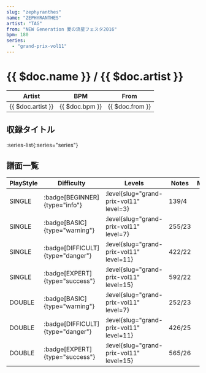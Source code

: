 ```yaml
---
slug: "zephyranthes"
name: "ZEPHYRANTHES"
artist: "TAG"
from: "NEW Generation 夏の流星フェスタ2016"
bpm: 180
series:
  - "grand-prix-vol11"
---
```


# {{ $doc.name }} / {{ $doc.artist }}

|Artist|BPM|From|
|------|---|----|
|{{ $doc.artist }}|{{ $doc.bpm }}|{{ $doc.from }}|

## 収録タイトル

:series-list{:series="series"}

## 譜面一覧

|PlayStyle|Difficulty|Levels|Notes|Movie|
|---------|----------|------|-----|-----|
|SINGLE| :badge[BEGINNER]{type="info"}|<div class="field is-grouped is-grouped-multiline"> :level{slug="grand-prix-vol11" level=3}</div>|139/4||
|SINGLE| :badge[BASIC]{type="warning"}|<div class="field is-grouped is-grouped-multiline"> :level{slug="grand-prix-vol11" level=7}</div>|255/23||
|SINGLE| :badge[DIFFICULT]{type="danger"}|<div class="field is-grouped is-grouped-multiline"> :level{slug="grand-prix-vol11" level=11}</div>|422/22||
|SINGLE| :badge[EXPERT]{type="success"}|<div class="field is-grouped is-grouped-multiline"> :level{slug="grand-prix-vol11" level=15}</div>|592/22||
|DOUBLE| :badge[BASIC]{type="warning"}|<div class="field is-grouped is-grouped-multiline"> :level{slug="grand-prix-vol11" level=7}</div>|252/23||
|DOUBLE| :badge[DIFFICULT]{type="danger"}|<div class="field is-grouped is-grouped-multiline"> :level{slug="grand-prix-vol11" level=11}</div>|426/25||
|DOUBLE| :badge[EXPERT]{type="success"}|<div class="field is-grouped is-grouped-multiline"> :level{slug="grand-prix-vol11" level=15}</div>|565/26||
